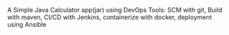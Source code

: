 A Simple Java Calculator app(jar) using DevOps Tools: SCM with git, Build with maven, CI/CD with Jenkins, containerize with docker, deployment using Ansible

